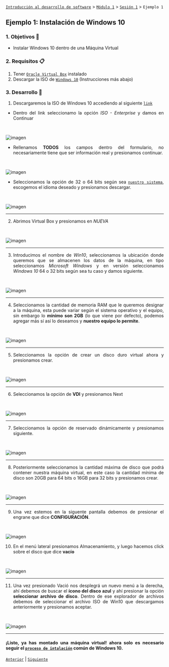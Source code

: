 [`Introducción al desarrollo de software`](../../../README.md) > [`Módulo 1`](../../README.md) > [`Sesión 1`](../README.md) > `Ejemplo 1`

## Ejemplo 1: Instalación de Windows 10 

<div style="text-align: justify;">

### 1. Objetivos :dart:

- Instalar Windows 10 dentro de una Máquina Virtual

### 2. Requisitos :clipboard:

1. Tener [`Oracle Virtual Box`](https://www.virtualbox.org/) instalado 
2. Descargar la ISO de [`Windows 10`](https://www.microsoft.com/es-es/evalcenter/evaluate-windows-10-enterprise) (Instrucciones más abajo)

### 3. Desarrollo :rocket:

1. Descargaremos la ISO de Windows 10 accediendo al siguiente [`link`](https://www.microsoft.com/es-es/evalcenter/evaluate-windows-10-enterprise)

- Dentro del link seleccionamo la opción *ISO - Enterprise* y damos en Continuar

<br>

![imagen](img/ISO.png)

- Rellenamos __TODOS__ los campos dentro del formulario, no necesariamente tiene que ser información real y presionamos continuar.

<br>

![imagen](img/formulario.png)

- Seleccionamos la opción de 32 o 64 bits según sea [`nuestro sistema`](https://es.ccm.net/faq/9548-como-saber-si-mi-windows-es-de-32-o-64-bits), escogemos el idioma deseado y presionamos descargar.

<br>

![imagen](img/descarga.png)

---

2. Abrimos Virtual Box y presionamos en *NUEVA*

<br>

![imagen](img/nueva.png)

---

3. Introducimos el nombre de *Win10*, seleccionamos la ubicación donde queremos que se almacenen los datos de la máquina, en tipo seleccionamos *Microsoft Windows* y en versión seleccionamos *Windows 10* 64 o 32 bits según sea tu caso y damos siguiente.

<br>

![imagen](img/win10.png)

---

4. Seleccionamos la cantidad de memoria RAM que le queremos designar a la máquina, esta puede variar según el sistema operativo y el equipo, sin embargo lo __mínimo son 2GB__ (lo que viene por defecto), podemos agregar más sí así lo deseamos y __nuestro equipo lo permite__.

<br>

![imagen](img/RAM.png)

---

5. Seleccionamos la opción de crear un disco duro virtual ahora y presionamos crear.

<br>

![imagen](img/DISK.png)

---
6. Seleccionamos la opción de __VDI__ y presionamos Next

<br>

![imagen](img/DISK.png)

---

7. Seleccionamos la opción de reservado dinámicamente y presionamos siguiente.

<br>

![imagen](img/Din.png)

---

8. Posteriormente seleccionamos la cantidad máxima de disco que podrá contener nuestra máquina virtual, en este caso la cantidad mínima de disco son 20GB para 64 bits o 16GB para 32 bits y presionamos crear.

<br>

![imagen](img/Disk_size.png)

---

9. Una vez estemos en la siguente pantalla debemos de presionar el engrane que dice __CONFIGURACIÓN__.

<br>

![imagen](img/config.png)

10. En el menú lateral presionamos Almacenamiento, y luego hacemos click sobre el disco que dice __vacío__

<br>

![imagen](img/vacio.png)

---

11. Una vez presionado Vació nos desplegrá un nuevo menú a la derecha, ahí debemos de buscar el __ícono del disco azul__ y ahí presionar la opción __seleccionar archivo de disco__. Dentro de ese explorador de archivos debemos de seleccionar el archivo ISO de Win10 que descargamos anteriormente y presionamos aceptar.

<br>

![imagen](img/montar_ISO.png)

---

#### __¡Listo, ya has montado una máquina virtual!__ ahora solo es necesario seguir el [`proceso de intalación`](https://www.softzone.es/instalar-windows-10-manual-e-instalacion-paso-paso/) común de Windows 10.

[`Anterior`](../README.md) | [`Siguiente`](../Ejemplo-02/README.md)

</div>